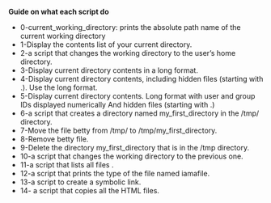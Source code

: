 **Guide on what each script do**
- 0-current\_working\_directory: prints the absolute path name of the current working directory
- 1-Display the contents list of your current directory.
- 2-a script that changes the working directory to the user’s home directory.
- 3-Display current directory contents in a long format.
- 4-Display current directory contents, including hidden files (starting with .). Use the long format.
- 5-Display current directory contents.
Long format
with user and group IDs displayed numerically
And hidden files (starting with .)
- 6-a script that creates a directory named my\_first\_directory in the /tmp/ directory.
- 7-Move the file betty from /tmp/ to /tmp/my\_first\_directory.
- 8-Remove betty file.
- 9-Delete the directory my\_first\_directory that is in the /tmp directory.
- 10-a script that changes the working directory to the previous one.
- 11-a script that lists all files .
- 12-a script that prints the type of the file named iamafile.
- 13-a script to create  a symbolic link.
- 14- a script that copies all the HTML files.
